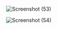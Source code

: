 ![Screenshot (53)](https://github.com/user-attachments/assets/e6d6e2fa-44a1-4d8d-b99e-539045b39b8e)

![Screenshot (54)](https://github.com/user-attachments/assets/daa4e515-d65f-4439-ae57-8142a70f50d1)
